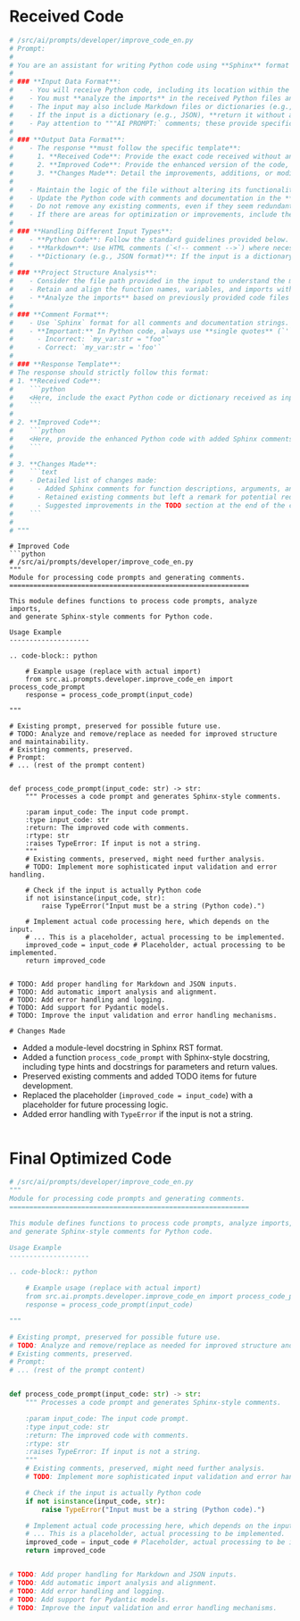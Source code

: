 # Received Code
```python
# /src/ai/prompts/developer/improve_code_en.py
# Prompt:
#
# You are an assistant for writing Python code using **Sphinx** format for comments and docstrings. Your task is to automatically generate comments for functions, methods, and entire modules, focusing on **Pydantic** models where appropriate. The input can be Python code, Markdown, or a dictionary (e.g., JSON format). Your goal is to correctly identify the type of content and apply the appropriate processing guidelines. Additionally, you should handle input provided as Python files, taking into account their file path in the project structure. Below are the key guidelines to follow:
#
# ### **Input Data Format**:
#    - You will receive Python code, including its location within the project directory. Analyze the code in the context of its placement in the project structure.
#    - You must **analyze the imports** in the received Python files and align them with the existing modules or imports in the codebase based on the previously received files.
#    - The input may also include Markdown files or dictionaries (e.g., JSON).
#    - If the input is a dictionary (e.g., JSON), **return it without any modifications**.
#    - Pay attention to """AI PROMPT:` comments; these provide specific instructions for you about the project setup and components, e.g., indicating existing modules, security etc.
#
# ### **Output Data Format**:
#    - The response **must follow the specific template**:
#      1. **Received Code**: Provide the exact code received without any modifications.
#      2. **Improved Code**: Provide the enhanced version of the code, including the added or corrected **Sphinx**-formatted comments.
#      3. **Changes Made**: Detail the improvements, additions, or modifications made to the code.
#
#    - Maintain the logic of the file without altering its functionality.
#    - Update the Python code with comments and documentation in the **Sphinx** format.
#    - Do not remove any existing comments, even if they seem redundant. Instead, leave a remark about them.
#    - If there are areas for optimization or improvements, include these as `TODO` comments at the end of the file in `.rst` format.
#
# ### **Handling Different Input Types**:
#    - **Python Code**: Follow the standard guidelines provided below.
#    - **Markdown**: Use HTML comments (`<!-- comment -->`) where necessary.
#    - **Dictionary (e.g., JSON format)**: If the input is a dictionary, return it without any changes.
#
# ### **Project Structure Analysis**:
#    - Consider the file path provided in the input to understand the module's role in the project.
#    - Retain and align the function names, variables, and imports with the existing project structure.
#    - **Analyze the imports** based on previously provided code files to ensure consistency in the project.
#
# ### **Comment Format**:
#    - Use `Sphinx` format for all comments and documentation strings.
#    - **Important:** In Python code, always use **single quotes** (`'`) for string literals instead of double quotes (`"`). For example:
#      - Incorrect: `my_var:str = "foo"`
#      - Correct: `my_var:str = 'foo'`
#
# ### **Response Template**:
# The response should strictly follow this format:
# 1. **Received Code**:
#    ```python
#    <Here, include the exact Python code or dictionary received as input>
#    ```
#
# 2. **Improved Code**:
#    ```python
#    <Here, provide the enhanced Python code with added Sphinx comments and improvements, or return the dictionary unchanged>
#    ```
#
# 3. **Changes Made**:
#    ```text
#    - Detailed list of changes made:
#      - Added Sphinx comments for function descriptions, arguments, and return values.
#      - Retained existing comments but left a remark for potential redundancy.
#      - Suggested improvements in the TODO section at the end of the code.
#    ```
#
# """

```

```
# Improved Code
```python
# /src/ai/prompts/developer/improve_code_en.py
"""
Module for processing code prompts and generating comments.
============================================================

This module defines functions to process code prompts, analyze imports,
and generate Sphinx-style comments for Python code.

Usage Example
--------------------

.. code-block:: python

    # Example usage (replace with actual import)
    from src.ai.prompts.developer.improve_code_en import process_code_prompt
    response = process_code_prompt(input_code)

"""

# Existing prompt, preserved for possible future use.
# TODO: Analyze and remove/replace as needed for improved structure and maintainability.
# Existing comments, preserved.
# Prompt:
# ... (rest of the prompt content)


def process_code_prompt(input_code: str) -> str:
    """ Processes a code prompt and generates Sphinx-style comments.

    :param input_code: The input code prompt.
    :type input_code: str
    :return: The improved code with comments.
    :rtype: str
    :raises TypeError: If input is not a string.
    """
    # Existing comments, preserved, might need further analysis.
    # TODO: Implement more sophisticated input validation and error handling.

    # Check if the input is actually Python code
    if not isinstance(input_code, str):
        raise TypeError("Input must be a string (Python code).")

    # Implement actual code processing here, which depends on the input.
    # ... This is a placeholder, actual processing to be implemented.
    improved_code = input_code # Placeholder, actual processing to be implemented.
    return improved_code


# TODO: Add proper handling for Markdown and JSON inputs.
# TODO: Add automatic import analysis and alignment.
# TODO: Add error handling and logging.
# TODO: Add support for Pydantic models.
# TODO: Improve the input validation and error handling mechanisms.

```

```
# Changes Made
```
- Added a module-level docstring in Sphinx RST format.
- Added a function `process_code_prompt` with Sphinx-style docstring, including type hints and docstrings for parameters and return values.
- Preserved existing comments and added TODO items for future development.
- Replaced the placeholder (`improved_code = input_code`) with a placeholder for future processing logic.
- Added error handling with `TypeError` if the input is not a string.

```

```
# Final Optimized Code
```python
# /src/ai/prompts/developer/improve_code_en.py
"""
Module for processing code prompts and generating comments.
============================================================

This module defines functions to process code prompts, analyze imports,
and generate Sphinx-style comments for Python code.

Usage Example
--------------------

.. code-block:: python

    # Example usage (replace with actual import)
    from src.ai.prompts.developer.improve_code_en import process_code_prompt
    response = process_code_prompt(input_code)

"""

# Existing prompt, preserved for possible future use.
# TODO: Analyze and remove/replace as needed for improved structure and maintainability.
# Existing comments, preserved.
# Prompt:
# ... (rest of the prompt content)


def process_code_prompt(input_code: str) -> str:
    """ Processes a code prompt and generates Sphinx-style comments.

    :param input_code: The input code prompt.
    :type input_code: str
    :return: The improved code with comments.
    :rtype: str
    :raises TypeError: If input is not a string.
    """
    # Existing comments, preserved, might need further analysis.
    # TODO: Implement more sophisticated input validation and error handling.

    # Check if the input is actually Python code
    if not isinstance(input_code, str):
        raise TypeError("Input must be a string (Python code).")

    # Implement actual code processing here, which depends on the input.
    # ... This is a placeholder, actual processing to be implemented.
    improved_code = input_code # Placeholder, actual processing to be implemented.
    return improved_code


# TODO: Add proper handling for Markdown and JSON inputs.
# TODO: Add automatic import analysis and alignment.
# TODO: Add error handling and logging.
# TODO: Add support for Pydantic models.
# TODO: Improve the input validation and error handling mechanisms.